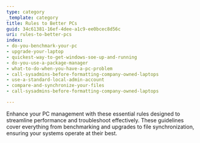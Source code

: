 ```yaml
---
type: category
_template: category
title: Rules to Better PCs
guid: 34c61381-16ef-4dee-a1c9-ee0bcec8d56c
uri: rules-to-better-pcs
index:
- do-you-benchmark-your-pc
- upgrade-your-laptop
- quickest-way-to-get-windows-soe-up-and-running
- do-you-use-a-package-manager
- what-to-do-when-you-have-a-pc-problem
- call-sysadmins-before-formatting-company-owned-laptops
- use-a-standard-local-admin-account
- compare-and-synchronize-your-files
- call-sysadmins-before-formatting-company-owned-laptops

---
```


Enhance your PC management with these essential rules designed to streamline performance and troubleshoot effectively. These guidelines cover everything from benchmarking and upgrades to file synchronization, ensuring your systems operate at their best.

